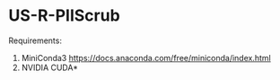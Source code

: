 # US-R-PIIScrub

Requirements:
1. MiniConda3 https://docs.anaconda.com/free/miniconda/index.html
2. NVIDIA CUDA*
